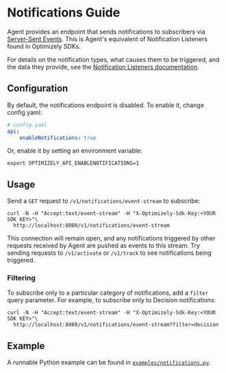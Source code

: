 # Notifications Guide

Agent provides an endpoint that sends notifications to subscribers via [Server-Sent Events](https://developer.mozilla.org/en-US/docs/Web/API/Server-sent_events). This is Agent's equivalent of Notification Listeners found in Optimizely SDKs.

For details on the notification types, what causes them to be triggered, and the data they provide, see the [Notification Listeners documentation](https://docs.developers.optimizely.com/full-stack/docs/set-up-notification-listener-go).

## Configuration

By default, the notifications endpoint is disabled. To enable it, change config.yaml:
```yaml
# config.yaml
api:
    enableNotifications: true
```
Or, enable it by setting an environment variable:
```shell script
export OPTIMIZELY_API_ENABLENOTIFICATIONS=1
```

## Usage
Send a `GET` request to `/v1/notifications/event-stream` to subscribe:
```shell script
curl -N -H "Accept:text/event-stream" -H "X-Optimizely-Sdk-Key:<YOUR SDK KEY>"\
  http://localhost:8080/v1/notifications/event-stream
```
This connection will remain open, and any notifications triggered by other requests received by Agent are pushed as events to this stream. Try sending requests to `/v1/activate` or `/v1/track` to see notifications being triggered.


### Filtering
To subscribe only to a particular category of notifications, add a `filter` query parameter. For example, to subscribe only to Decision notifications:
```shell script
curl -N -H "Accept:text/event-stream" -H "X-Optimizely-Sdk-Key:<YOUR SDK KEY>"\
  http://localhost:8080/v1/notifications/event-stream?filter=decision
```


## Example
A runnable Python example can be found in [`examples/notifications.py`](../examples/notifications.py).

